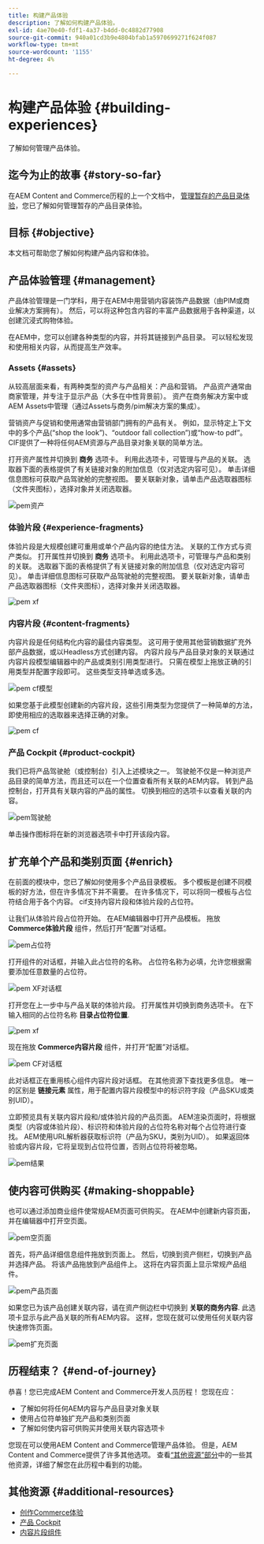 ```yaml
---
title: 构建产品体验
description: 了解如何构建产品体验。
exl-id: 4ae70e40-fdf1-4a37-b4dd-0c4882d77908
source-git-commit: 940a01cd3b9e4804bfab1a5970699271f624f087
workflow-type: tm+mt
source-wordcount: '1155'
ht-degree: 4%

---
```


# 构建产品体验 {#building-experiences}

了解如何管理产品体验。

## 迄今为止的故事 {#story-so-far}

在AEM Content and Commerce历程的上一个文档中， [管理暂存的产品目录体验](staged-catalog.md)，您已了解如何管理暂存的产品目录体验。

## 目标 {#objective}

本文档可帮助您了解如何构建产品内容和体验。

## 产品体验管理 {#management}

产品体验管理是一门学科，用于在AEM中用营销内容装饰产品数据（由PIM或商业解决方案拥有）。 然后，可以将这种包含内容的丰富产品数据用于各种渠道，以创建沉浸式购物体验。

在AEM中，您可以创建各种类型的内容，并将其链接到产品目录。 可以轻松发现和使用相关内容，从而提高生产效率。

### Assets {#assets}

从较高层面来看，有两种类型的资产与产品相关：产品和营销。 产品资产通常由商家管理，并专注于显示产品（大多在中性背景前）。 资产在商务解决方案中或AEM Assets中管理（通过Assets与商务/pim解决方案的集成）。

营销资产与促销和使用通常由营销部门拥有的产品有关。 例如，显示特定上下文中的多个产品(“shop the look”)、“outdoor fall collection”)或“how-to pdf”。 CIF提供了一种将任何AEM资源与产品目录对象关联的简单方法。

打开资产属性并切换到 **商务** 选项卡。 利用此选项卡，可管理与产品的关联。 选取器下面的表格提供了有关链接对象的附加信息（仅对选定内容可见）。 单击详细信息图标可获取产品驾驶舱的完整视图。 要关联新对象，请单击产品选取器图标（文件夹图标），选择对象并关闭选取器。

![pem资产](assets/pem-assets.png)

### 体验片段 {#experience-fragments}

体验片段是大规模创建可重用或单个产品内容的绝佳方法。 关联的工作方式与资产类似。 打开属性并切换到 **商务** 选项卡。 利用此选项卡，可管理与产品和类别的关联。 选取器下面的表格提供了有关链接对象的附加信息（仅对选定内容可见）。 单击详细信息图标可获取产品驾驶舱的完整视图。 要关联新对象，请单击产品选取器图标（文件夹图标），选择对象并关闭选取器。

![pem xf](assets/pem-xf.png)

### 内容片段 {#content-fragments}

内容片段是任何结构化内容的最佳内容类型。 这可用于使用其他营销数据扩充外部产品数据，或以Headless方式创建内容。 内容片段与产品目录对象的关联通过内容片段模型编辑器中的产品或类别引用类型进行。 只需在模型上拖放正确的引用类型并配置字段即可。 这些类型支持单选或多选。

![pem cf模型](assets/pem-cf-model.png)

如果您基于此模型创建新的内容片段，这些引用类型为您提供了一种简单的方法，即使用相应的选取器来选择正确的对象。

![pem cf](assets/pem-cf.png)

### 产品 Cockpit {#product-cockpit}

我们已将产品驾驶舱（或控制台）引入上述模块之一。 驾驶舱不仅是一种浏览产品目录的简单方法，而且还可以在一个位置查看所有关联的AEM内容。 转到产品控制台，打开具有关联内容的产品的属性。 切换到相应的选项卡以查看关联的内容。

![pem驾驶舱](assets/pem-cockpit.png)

单击操作图标将在新的浏览器选项卡中打开该段内容。

## 扩充单个产品和类别页面 {#enrich}

在前面的模块中，您已了解如何使用多个产品目录模板。 多个模板是创建不同模板的好方法，但在许多情况下并不需要。 在许多情况下，可以将同一模板与占位符结合用于各个内容。 cif支持内容片段和体验片段的占位符。

让我们从体验片段占位符开始。 在AEM编辑器中打开产品模板。 拖放 **Commerce体验片段** 组件，然后打开“配置”对话框。

![pem占位符](assets/pem-placeholder.png)

打开组件的对话框，并输入此占位符的名称。 占位符名称为必填，允许您根据需要添加任意数量的占位符。

![pem XF对话框](assets/pem-dialog-xf.png)

打开您在上一步中与产品关联的体验片段。 打开属性并切换到商务选项卡。 在下输入相同的占位符名称 **目录占位符位置**.

![pem xf](assets/pem-xf.png)

现在拖放 **Commerce内容片段** 组件，并打开“配置”对话框。

![pem CF对话框](assets/pem-dialog-cf.png)

此对话框正在重用核心组件内容片段对话框。 在其他资源下查找更多信息。 唯一的区别是 **链接元素** 属性，用于配置内容片段模型中的标识符字段（产品SKU或类别UID）。

立即预览具有关联内容片段和/或体验片段的产品页面。 AEM渲染页面时，将根据类型（内容或体验片段）、标识符和体验片段的占位符名称对每个占位符进行查找。 AEM使用URL解析器获取标识符（产品为SKU，类别为UID）。 如果返回体验或内容片段，它将呈现到占位符位置，否则占位符将被忽略。

![pem结果](assets/pem-result.png)

## 使内容可供购买 {#making-shoppable}

也可以通过添加商业组件使常规AEM页面可供购买。 在AEM中创建新内容页面，并在编辑器中打开空页面。

![pem空页面](assets/pem-page-empty.png)

首先，将产品详细信息组件拖放到页面上。 然后，切换到资产侧栏，切换到产品并选择产品。 将该产品拖放到产品组件上。 这将在内容页面上显示常规产品组件。

![pem产品页面](assets/pem-page-product.png)

如果您已为该产品创建关联内容，请在资产侧边栏中切换到 **关联的商务内容**. 此选项卡显示与此产品关联的所有AEM内容。 这样，您现在就可以使用任何关联内容快速修饰页面。

![pem扩充页面](assets/pem-page-enriched.png)

## 历程结束？ {#end-of-journey}

恭喜！您已完成AEM Content and Commerce开发人员历程！ 您现在应：

* 了解如何将任何AEM内容与产品目录对象关联
* 使用占位符单独扩充产品和类别页面
* 了解如何使内容可供购买并使用关联内容选项卡

您现在可以使用AEM Content and Commerce管理产品体验。 但是，AEM Content and Commerce提供了许多其他选项。 查看[“其他资源”部分](#additional-resources)中的一些其他资源，详细了解您在此历程中看到的功能。

## 其他资源 {#additional-resources}

* [创作Commerce体验](/help/commerce-cloud/authoring/authoring-commerce-experiences.md)
* [产品 Cockpit](/help/commerce-cloud/authoring/product-cockpit.md)
* [内容片段组件](https://experienceleague.adobe.com/docs/experience-manager-core-components/using/components/content-fragment-component.html?lang=en)
